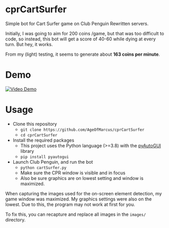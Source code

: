 # cprCartSurfer

Simple bot for Cart Surfer game on Club Penguin Rewritten servers.

Initially, I was going to aim for 200 coins /game, but that was too difficult to code, so instead, this bot will get a score of 40-60 while dying at every turn. But hey, it works.

From my (light) testing, it seems to generate about **163 coins per minute**.

# Demo

[![Video Demo](https://img.youtube.com/vi/xgupmvprGzY/0.jpg)](https://www.youtube.com/watch?v=xgupmvprGzY)

# Usage

* Clone this repository
    - `git clone https://github.com/AgeOfMarcus/cprCartSurfer`
    - `cd cprCartSurfer`
* Install the required packages
    - This project uses the Python language (>=3.8) with the [pyAutoGUI](https://pyautogui.readthedocs.io/en/latest/) library
    - `pip install pyautogui`
* Launch Club Penguin, and run the bot
    - `python cartSurfer.py`
    - Make sure the CPR window is visible and in focus
    - Also be sure graphics are on lowest setting and window is maximized.

When capturing the images used for the on-screen element detection, my game window was maximized. My graphics settings were also on the lowest. Due to this, the program may not work at first for you.

To fix this, you can recapture and replace all images in the `images/` directory.